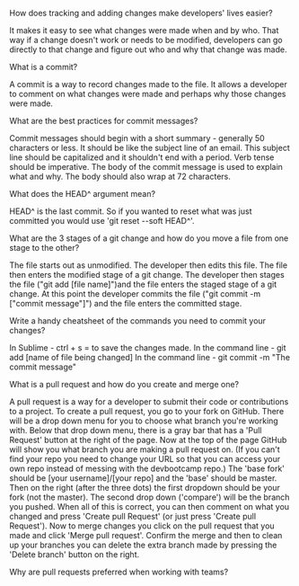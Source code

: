 How does tracking and adding changes make developers' lives easier?

It makes it easy to see what changes were made when and by who. That way if a change doesn't work or needs to be modified, developers can go directly to that change and figure out who and why that change was made.

What is a commit?

A commit is a way to record changes made to the file. It allows a developer to comment on what changes were made and perhaps why those changes were made. 

What are the best practices for commit messages?

Commit messages should begin with a short summary - generally 50 characters or less. It should be like the subject line of an email. This subject line should be capitalized and it shouldn't end with a period. Verb tense should be imperative. The body of the commit message is used to explain what and why. The body should also wrap at 72 characters.

What does the HEAD^ argument mean?

HEAD^ is the last commit. So if you wanted to reset what was just committed you would use 'git reset --soft HEAD^'.

What are the 3 stages of a git change and how do you move a file from one stage to the other?

The file starts out as unmodified. The developer then edits this file. The file then enters the modified stage of a git change. The developer then stages the file ("git add [file name]")and the file enters the staged stage of a git change. At this point the developer commits the file ("git commit -m ["commit message"]") and the file enters the committed stage.

Write a handy cheatsheet of the commands you need to commit your changes?

In Sublime - ctrl + s = to save the changes made.
In the command line - git add [name of file being changed]
In the command line - git commit -m "The commit message"

What is a pull request and how do you create and merge one?

A pull request is a way for a developer to submit their code or contributions to a project. To create a pull request, you go to your fork on GitHub. There will be a drop down menu for you to choose what branch you're working with. Below that drop down menu, there is a gray bar that has a 'Pull Request' button at the right of the page. Now at the top of the page GitHub will show you what branch you are making a pull request on. (If you can't find your repo you need to change your URL so that you can access your own repo instead of messing with the devbootcamp repo.) The 'base fork' should be [your username]/[your repo] and the 'base' should be master. Then on the right (after the three dots) the first dropdown should be your fork (not the master). The second drop down ('compare') will be the branch you pushed. When all of this is correct, you can then comment on what you changed and press 'Create pull Request' (or just press 'Create pull Request').
Now to merge changes you click on the pull request that you made and click 'Merge pull request'. Confirm the merge and then to clean up your branches you can delete the extra branch made by pressing the 'Delete branch' button on the right.

Why are pull requests preferred when working with teams?


